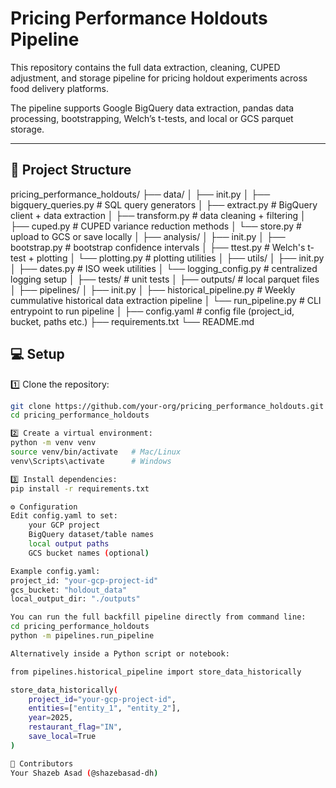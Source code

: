 # Pricing Performance Holdouts Pipeline

This repository contains the full data extraction, cleaning, CUPED adjustment, and storage pipeline for pricing holdout experiments across food delivery platforms.

The pipeline supports Google BigQuery data extraction, pandas data processing, bootstrapping, Welch’s t-tests, and local or GCS parquet storage.

---

## 📂 Project Structure

pricing_performance_holdouts/
├── data/
│ ├── init.py
│ ├── bigquery_queries.py # SQL query generators
│ ├── extract.py # BigQuery client + data extraction
│ ├── transform.py # data cleaning + filtering
│ ├── cuped.py # CUPED variance reduction methods
│ └── store.py # upload to GCS or save locally
│
├── analysis/
│ ├── init.py
│ ├── bootstrap.py # bootstrap confidence intervals
│ ├── ttest.py # Welch's t-test + plotting
│ └── plotting.py # plotting utilities
│
├── utils/
│ ├── init.py
│ ├── dates.py # ISO week utilities
│ └── logging_config.py # centralized logging setup
│
├── tests/ # unit tests
│
├── outputs/ # local parquet files
│
├── pipelines/
│ ├── init.py
│ ├── historical_pipeline.py # Weekly cummulative historical data extraction pipeline
│ └── run_pipeline.py # CLI entrypoint to run pipeline
│
├── config.yaml # config file (project_id, bucket, paths etc.)
├── requirements.txt
└── README.md

## 💻 Setup

1️⃣ Clone the repository:
```bash
git clone https://github.com/your-org/pricing_performance_holdouts.git
cd pricing_performance_holdouts

2️⃣ Create a virtual environment:
python -m venv venv
source venv/bin/activate   # Mac/Linux
venv\Scripts\activate      # Windows

3️⃣ Install dependencies:
pip install -r requirements.txt

⚙️ Configuration
Edit config.yaml to set:
    your GCP project
    BigQuery dataset/table names
    local output paths
    GCS bucket names (optional)

Example config.yaml:
project_id: "your-gcp-project-id"
gcs_bucket: "holdout_data"
local_output_dir: "./outputs"

You can run the full backfill pipeline directly from command line:
cd pricing_performance_holdouts
python -m pipelines.run_pipeline

Alternatively inside a Python script or notebook:

from pipelines.historical_pipeline import store_data_historically

store_data_historically(
    project_id="your-gcp-project-id",
    entities=["entity_1", "entity_2"],
    year=2025,
    restaurant_flag="IN",
    save_local=True
)

👥 Contributors
Your Shazeb Asad (@shazebasad-dh)



